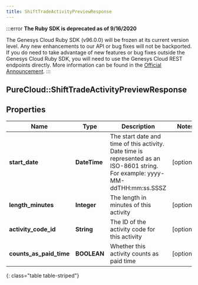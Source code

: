 ```yaml
---
title: ShiftTradeActivityPreviewResponse
---
```


:::error
**The Ruby SDK is deprecated as of 9/16/2020**

The Genesys Cloud Ruby SDK (v96.0.0) will be frozen at its current version level. Any new enhancements to our API or bug fixes will not be backported. If you do need to take advantage of new features or bug fixes outside the Genesys Cloud Ruby SDK, you will need to use the Genesys Cloud REST endpoints directly. More information can be found in the [Official Announcement](https://developer.mypurecloud.com/forum/t/announcement-genesys-cloud-ruby-sdk-end-of-life/8850).
:::


## PureCloud::ShiftTradeActivityPreviewResponse

## Properties

|Name | Type | Description | Notes|
|------------ | ------------- | ------------- | -------------|
| **start_date** | **DateTime** | The start date and time of this activity. Date time is represented as an ISO-8601 string. For example: yyyy-MM-ddTHH:mm:ss.SSSZ | [optional] |
| **length_minutes** | **Integer** | The length in minutes of this activity | [optional] |
| **activity_code_id** | **String** | The ID of the activity code for this activity | [optional] |
| **counts_as_paid_time** | **BOOLEAN** | Whether this activity counts as paid time | [optional] |
{: class="table table-striped"}


